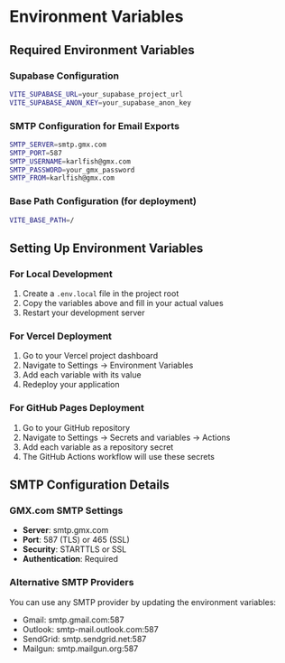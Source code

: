 # Environment Variables

## Required Environment Variables

### Supabase Configuration
```bash
VITE_SUPABASE_URL=your_supabase_project_url
VITE_SUPABASE_ANON_KEY=your_supabase_anon_key
```

### SMTP Configuration for Email Exports
```bash
SMTP_SERVER=smtp.gmx.com
SMTP_PORT=587
SMTP_USERNAME=karlfish@gmx.com
SMTP_PASSWORD=your_gmx_password
SMTP_FROM=karlfish@gmx.com
```

### Base Path Configuration (for deployment)
```bash
VITE_BASE_PATH=/
```

## Setting Up Environment Variables

### For Local Development
1. Create a `.env.local` file in the project root
2. Copy the variables above and fill in your actual values
3. Restart your development server

### For Vercel Deployment
1. Go to your Vercel project dashboard
2. Navigate to Settings → Environment Variables
3. Add each variable with its value
4. Redeploy your application

### For GitHub Pages Deployment
1. Go to your GitHub repository
2. Navigate to Settings → Secrets and variables → Actions
3. Add each variable as a repository secret
4. The GitHub Actions workflow will use these secrets

## SMTP Configuration Details

### GMX.com SMTP Settings
- **Server**: smtp.gmx.com
- **Port**: 587 (TLS) or 465 (SSL)
- **Security**: STARTTLS or SSL
- **Authentication**: Required

### Alternative SMTP Providers
You can use any SMTP provider by updating the environment variables:
- Gmail: smtp.gmail.com:587
- Outlook: smtp-mail.outlook.com:587
- SendGrid: smtp.sendgrid.net:587
- Mailgun: smtp.mailgun.org:587
